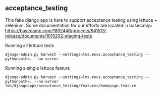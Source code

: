 ## acceptance_testing

This fake django app is here to support acceptance testing using lettuce + selenium. Some documentation for our efforts are located in basecamp: https://basecamp.com/1892446/projects/841513-release/documents/1015202-staging-tests

Running all lettuce tests

```django-admin.py harvest --settings=lms.envs.acceptance_testing --pythonpath=. --no-server```

Running a single lettuce feature

```django-admin.py harvest --settings=lms.envs.acceptance_testing --pythonpath=. --no-server lms/djangoapps/acceptance_testing/features/homepage.feature```

